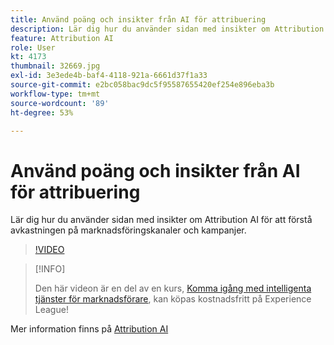 ```yaml
---
title: Använd poäng och insikter från AI för attribuering
description: Lär dig hur du använder sidan med insikter om Attribution AI för att förstå avkastningen på marknadsföringskanaler och kampanjer
feature: Attribution AI
role: User
kt: 4173
thumbnail: 32669.jpg
exl-id: 3e3ede4b-baf4-4118-921a-6661d37f1a33
source-git-commit: e2bc058bac9dc5f95587655420ef254e896eba3b
workflow-type: tm+mt
source-wordcount: '89'
ht-degree: 53%

---
```


# Använd poäng och insikter från AI för attribuering

Lär dig hur du använder sidan med insikter om Attribution AI för att förstå avkastningen på marknadsföringskanaler och kampanjer.

>[!VIDEO](https://video.tv.adobe.com/v/32669?quality=12&learn=on)

>[!INFO]
>
> Den här videon är en del av en kurs, [Komma igång med intelligenta tjänster för marknadsförare](https://experienceleague.adobe.com/?recommended=ExperiencePlatform-U-1-2020.1.intelligentservices), kan köpas kostnadsfritt på Experience League!

Mer information finns på [Attribution AI](https://experienceleague.adobe.com/docs/experience-platform/intelligent-services/attribution-ai/overview.html)
